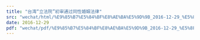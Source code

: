 ```yaml
---
title: "台湾“立法院”初审通过同性婚姻法律"
src: "wechat/html/%E9%85%B7%E5%84%BF%E8%AE%BA%E5%9D%9B_2016-12-29_%E5%8F%B0%E6%B9%BE%E2%80%9C%E7%AB%8B%E6%B3%95%E9%99%A2%E2%80%9D%E5%88%9D%E5%AE%A1%E9%80%9A%E8%BF%87%E5%90%8C%E6%80%A7%E5%A9%9A%E5%A7%BB%E6%B3%95%E5%BE%8B.html"
date: 2016-12-29
pdf: "wechat/pdf/%E9%85%B7%E5%84%BF%E8%AE%BA%E5%9D%9B_2016-12-29_%E5%8F%B0%E6%B9%BE%E2%80%9C%E7%AB%8B%E6%B3%95%E9%99%A2%E2%80%9D%E5%88%9D%E5%AE%A1%E9%80%9A%E8%BF%87%E5%90%8C%E6%80%A7%E5%A9%9A%E5%A7%BB%E6%B3%95%E5%BE%8B.pdf"
---
```

